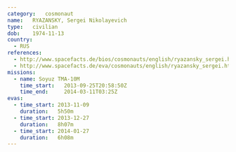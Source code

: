 ```yaml
---
category:	cosmonaut
name:	RYAZANSKY, Sergei Nikolayevich
type:	civilian
dob:	1974-11-13
country:
  - RUS
references:
  - http://www.spacefacts.de/bios/cosmonauts/english/ryazansky_sergei.htm
  - http://www.spacefacts.de/eva/cosmonauts/english/ryazansky_sergei.htm
missions:
  - name: Soyuz TMA-10M
    time_start:   2013-09-25T20:58:50Z
    time_end:     2014-03-11T03:25Z
evas:
  - time_start: 2013-11-09
    duration:   5h50m
  - time_start: 2013-12-27
    duration:   8h07m
  - time_start: 2014-01-27
    duration:   6h08m
---
```

